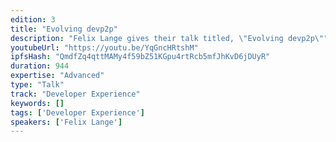 ```yaml
---
edition: 3
title: "Evolving devp2p"
description: "Felix Lange gives their talk titled, \"Evolving devp2p\""
youtubeUrl: "https://youtu.be/YqGncHRtshM"
ipfsHash: "QmdfZq4qttMAMy4f59bZ51KGpu4rtRcb5mfJhKvD6jDUyR"
duration: 944
expertise: "Advanced"
type: "Talk"
track: "Developer Experience"
keywords: []
tags: ['Developer Experience']
speakers: ['Felix Lange']
---
```

